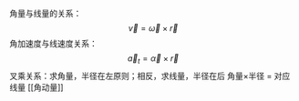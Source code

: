 角量与线量的关系：$$\vec v=\vec \omega\times\vec r $$
角加速度与线速度关系：$$ \vec a_t = \vec \alpha\times\vec r$$
叉乘关系：求角量，半径在左原则；相反，求线量，半径在后
角量×半径 = 对应线量
[[角动量]]